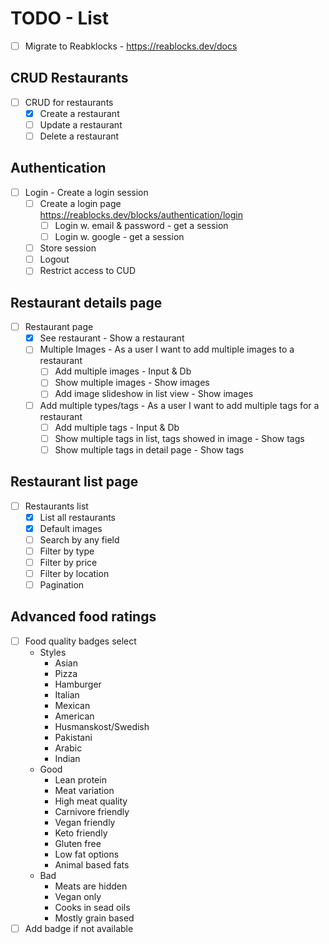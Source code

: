 # TODO - List

- [ ] Migrate to Reabklocks - <https://reablocks.dev/docs>

## CRUD Restaurants

- [ ] CRUD for restaurants
  - [x] Create a restaurant
  - [ ] Update a restaurant
  - [ ] Delete a restaurant

## Authentication

- [ ] Login - Create a login session
  - [ ] Create a login page
    <https://reablocks.dev/blocks/authentication/login>
    - [ ] Login w. email & password - get a session
    - [ ] Login w. google - get a session
  - [ ] Store session
  - [ ] Logout
  - [ ] Restrict access to CUD

## Restaurant details page

- [ ] Restaurant page
  - [x] See restaurant - Show a restaurant
  - [ ] Multiple Images - As a user I want to add multiple images to a restaurant
    - [ ] Add multiple images - Input & Db
    - [ ] Show multiple images - Show images
    - [ ] Add image slideshow in list view - Show images
  - [ ] Add multiple types/tags - As a user I want to add multiple tags for a restaurant
    - [ ] Add multiple tags - Input & Db
    - [ ] Show multiple tags in list, tags showed in image - Show tags
    - [ ] Show multiple tags in detail page - Show tags

## Restaurant list page

- [ ] Restaurants list
  - [x] List all restaurants
  - [x] Default images
  - [ ] Search by any field
  - [ ] Filter by type
  - [ ] Filter by price
  - [ ] Filter by location
  - [ ] Pagination

## Advanced food ratings

- [ ] Food quality badges select
  - Styles
    - Asian
    - Pizza
    - Hamburger
    - Italian
    - Mexican
    - American
    - Husmanskost/Swedish
    - Pakistani
    - Arabic
    - Indian
  - Good
    - Lean protein
    - Meat variation
    - High meat quality
    - Carnivore friendly
    - Vegan friendly
    - Keto friendly
    - Gluten free
    - Low fat options
    - Animal based fats
  - Bad
    - Meats are hidden
    - Vegan only
    - Cooks in sead oils
    - Mostly grain based
- [ ] Add badge if not available
